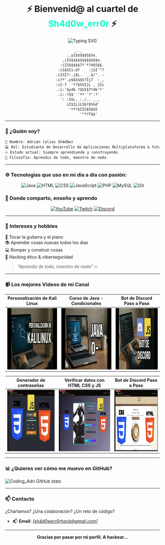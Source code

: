 <!-- Perfil README llamativo y profesional para Coding with Adri -->

<h1 align="center">⚡ Bienvenid@ al cuartel de <span style="color:#00ffcc">Sh4d0w_err0r</span> ⚡</h1>

<p align="center">
  <img src="https://readme-typing-svg.demolab.com?font=Fira+Code&pause=1000&center=true&width=435&lines=Developer+%7C+Cibersecurity;Aprendiz+de+todo%2C+maestro+de+nada;Let's+build+%26+break+stuff!;Youtube+Channel" alt="Typing SVG" />
</p>


```text
                               _.._
                            .,yI$$$$$S$So.
                          ,iIS$$$$$$$$$$$$o.
                         :iIS$$$$$7º'º?4$S$$.
                        :iS$SIi:d?    :jSI'^?
                       .iISI?:.j$L.  _.$/^. :
                       :i?º'.y$$S$$S?Ij7  :_,
                       :iI·7  'º?$SSIjL , jSi
                       .:i:'$ydb ?$SI$7º4b'º'
                        .i:·?$$' 'ºº''?':?'
                         ': :SSL._:./., ,_,
                            iI$ILiLSb?$%%d'
                             'ºº?$IIS$S$$S
                                  '^º?T$$'

```


---

### 🧠 ¿Quién soy?

```txt
📛 Nombre: Adrián (alias Sh4d0w)
💻 Rol: Estudiante de Desarrollo de Aplicaciones Multiplataforma & futuro especialista en Ciberseguridad
🔥 Estado actual: Siempre aprendiendo y construyendo
🧩 Filosofía: Aprendiz de todo, maestro de nada
```

---

### ⚙️ Tecnologias que uso en mi dia a dia con pasión:

<div align="center">
  
![Java](https://img.shields.io/badge/Java-%23007396.svg?style=for-the-badge&logo=openjdk&logoColor=white)
![HTML](https://img.shields.io/badge/HTML5-%23E34F26.svg?style=for-the-badge&logo=html5&logoColor=white)
![CSS](https://img.shields.io/badge/CSS3-%231572B6.svg?style=for-the-badge&logo=css3&logoColor=white)
![JavaScript](https://img.shields.io/badge/JavaScript-%23F7DF1E.svg?style=for-the-badge&logo=javascript&logoColor=black)
![PHP](https://img.shields.io/badge/PHP-%23777BB4.svg?style=for-the-badge&logo=php&logoColor=white)
![MySQL](https://img.shields.io/badge/MySQL-%234479A1.svg?style=for-the-badge&logo=mysql&logoColor=white)
![Git](https://img.shields.io/badge/Git-%23F05032.svg?style=for-the-badge&logo=git&logoColor=white)

</div>

### 🎥 Donde comparto, enseño y aprendo

<div align="center">

[![YouTube](https://img.shields.io/badge/YouTube-Informática%20y%20proyectos-red?style=for-the-badge&logo=youtube&logoColor=white)](https://www.youtube.com/@CodingWithAdri-s3n)
[![Twitch](https://img.shields.io/badge/Twitch-Proyectos%20en%20vivo-6441a5?style=for-the-badge&logo=twitch&logoColor=white)](https://www.twitch.tv/coding_with_adri)
[![Discord](https://img.shields.io/badge/Discord-Comunidad%20tech-5865F2?style=for-the-badge&logo=discord&logoColor=white)](https://discord.gg/RhYxW79r9g)

</div>

---

### 🧠 Intereses y hobbies

🎸 Tocar la guitarra y el piano  
📚 Aprender cosas nuevas todos los días  
💻 Romper y construir cosas  
🔐 Hacking ético & ciberseguridad

> _“Aprendiz de todo, maestro de nada”_ 🔥

---

### 📹 Los mejores Videos de mi Canal
<!-- BEGIN YOUTUBE-CARDS -->

| Personalización de Kali Linux | Curso de Java - Condicionales | Bot de Discord Paso a Paso |
|-------------------------------|-------------------------------|----------------------------|
| <a href="https://www.youtube.com/watch?v=eyy8SxSaon0"><img src="Miniaturas/Personalizacion_Kali.jpg" width="200px" height="200px"></a> | <a href="https://www.youtube.com/watch?v=Rh84eH2vq0I&list=PLdZNEUB9bY935wlLEYXX6GHj2COBU5ga3&index=2"><img src="Miniaturas/Curso_Java.jpg" width="200px" height="200px"></a> |<a href="https://www.youtube.com/watch?v=0ysavvaKMOw&t=2s"><img src="Miniaturas/Bot_Discord.jpg" width="200px" height="200px"></a> |

| Generador de contraseñas | Verificar datos con HTML CSS y JS | Bot de Discord Paso a Paso |
|--------------------------|-----------------------------------|----------------------------|
| <a href="https://www.youtube.com/watch?v=eyy8SxSaon0"><img src="Miniaturas/Generador_Contrasenas.jpg" width="200px" height="200px"></a> | <a href="https://www.youtube.com/watch?v=zJ-rAZUoNMw"><img src="Miniaturas/Verificar_Datos.jpg" width="200px" height="200px"></a> |<a href="https://www.youtube.com/watch?v=GWD-bA8Hn0s"><img src="Miniaturas/Cafeteria.jpg" width="200px" height="200px"></a> |

<!-- Otra tabla para cuando se necesite
| Generador de contraseñas | Curso de Java - Condicionales | Bot de Discord Paso a Paso |
|-------------------------------|-------------------------------|----------------------------|
| <a href="https://www.youtube.com/watch?v=eyy8SxSaon0"><img src="Miniaturas/Personalizacion_Kali.jpg" width="200px" height="200px"></a> | <a href="https://www.youtube.com/watch?v=3EXWWySOUXY"><img src="Miniaturas/Curso_Java.jpg" width="200px" height="200px"></a> |<a href="https://www.youtube.com/watch?v=0ysavvaKMOw&t=2s"><img src="Miniaturas/Bot_Discord.jpg" width="200px" height="200px"></a> |

-->

<!-- END YOUTUBE-CARDS -->


---
### 📊 ¿Quieres ver cómo me muevo en GitHub?

![Coding_Adri GitHub stats](https://github-readme-stats.vercel.app/api?username=ShadowError-Hack&show_icons=true&theme=gruvbox)

---

### 📫 Contacto

¿Charlamos? ¿Una colaboración? ¿Un reto de código?

- 📬 **Email**: _[sh4d0werr0rhack@gmail.com]_  

---

<p align="center"><b>Gracias por pasar por mi perfil. A hackear...</b></p>
